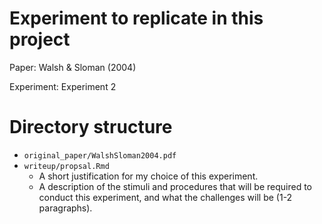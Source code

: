 # Experiment to replicate in this project

Paper: Walsh & Sloman (2004)

Experiment: Experiment 2

# Directory structure

* `original_paper/WalshSloman2004.pdf`
* `writeup/propsal.Rmd`
	- A short justification for my choice of this experiment.
	- A description of the stimuli and procedures that will be required to conduct this experiment, and what the challenges will be (1-2 paragraphs).